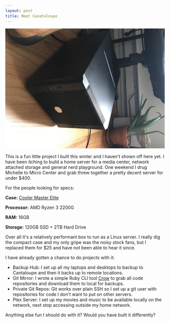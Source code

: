 ```yaml
---
layout: post
title: Meet Canataloupe
---
```


![Desktop Picture](/assets/img/blog/cantaloupe.jpg)

This is a fun little project I built this winter and I haven't shown off here
yet. I have been itching to build a home server for a media center, network
attached storage and general nerd playground. One weekend I drug Michelle to
Micro Center and grab threw together a pretty decent server for under $400.

For the people looking for specs:

**Case:** [Cooler Master Elite](https://www.coolermaster.com/catalog/cases/mini-itx/elite130/)

**Processor:** AMD Ryzen 3 2200G

**RAM:** 16GB

**Storage:** 120GB SSD + 2TB Hard Drive

Over all it's a relatively performant box to run as a Linux server. I really
dig the compact case and my only gripe was the noisy stock fans, but I replaced
them for $25 and have not been able to hear it since.


I have already gotten a chance to do projects with it:

- Backup Hub: I set up all my laptops and desktops to backup to Cantaloupe and
  then it backs up to remote locations.
- Git Mirror: I wrote a simple Ruby CLI tool
  [Crow](https://github.com/agundy/crow) to grab all code repositories and
download them to local for backups.
- Private Git Repos: Git works over plain SSH so I set up a git user with
  repositories for code I don't want to put on other servers.
- Plex Server: I set up my movies and music to be available locally on the
  network, next stop accessing outside my home network.


Anything else fun I should do with it? Would you have built it differently?
